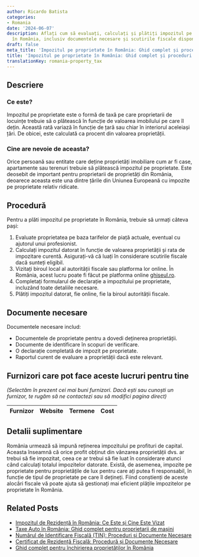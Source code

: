 ```yaml
---
author: Ricardo Batista
categories:
- Romania
date: '2024-06-07'
description: Aflați cum să evaluați, calculați și plătiți impozitul pe proprietate
  în România, inclusiv documentele necesare și scutirile fiscale disponibile.
draft: false
meta_title: 'Impozitul pe proprietate în România: Ghid complet și proceduri'
title: 'Impozitul pe proprietate în România: Ghid complet și proceduri'
translationKey: romania-property_tax
---
```



## Descriere
### Ce este?
Impozitul pe proprietate este o formă de taxă pe care proprietarii de locuințe trebuie să o plătească în funcție de valoarea imobilului pe care îl dețin. Această rată variază în funcție de țară sau chiar în interiorul aceleiași țări. De obicei, este calculată ca procent din valoarea proprietății.

### Cine are nevoie de aceasta?
Orice persoană sau entitate care deține proprietăți imobiliare cum ar fi case, apartamente sau terenuri trebuie să plătească impozitul pe proprietate. Este deosebit de important pentru proprietarii de proprietăți din România, deoarece aceasta este una dintre țările din Uniunea Europeană cu impozite pe proprietate relativ ridicate.

## Procedură
Pentru a plăti impozitul pe proprietate în România, trebuie să urmați câteva pași:
1. Evaluate proprietatea pe baza tarifelor de piață actuale, eventual cu ajutorul unui profesionist.
2. Calculați impozitul datorat în funcție de valoarea proprietății și rata de impozitare curentă. Asigurați-vă că luați în considerare scutirile fiscale dacă sunteți eligibil.
3. Vizitați biroul local al autorității fiscale sau platforma lor online. În România, acest lucru poate fi făcut pe platforma online [ghiseul.ro](https://www.ghiseul.ro/ghiseul/public/).
4. Completați formularul de declarație a impozitului pe proprietate, incluzând toate detaliile necesare.
5. Plătiți impozitul datorat, fie online, fie la biroul autorității fiscale.

## Documente necesare
Documentele necesare includ:
- Documentele de proprietate pentru a dovedi deținerea proprietății.
- Documente de identificare în scopuri de verificare.
- O declarație completată de impozit pe proprietate.
- Raportul curent de evaluare a proprietății dacă este relevant.

## Furnizori care pot face aceste lucruri pentru tine

_(Selectăm în prezent cei mai buni furnizori. Dacă ești sau cunoști un furnizor, te rugăm să ne contactezi sau să modifici pagina direct)_

| Furnizor        |     Website     |     Termene      |       Cost       |
| :-------------: | :-------------: |  :-------------: | :-------------: |

## Detalii suplimentare
România urmează să impună reținerea impozitului pe profituri de capital. Aceasta înseamnă că orice profit obținut din vânzarea proprietății dvs. ar trebui să fie impozitat, ceea ce ar trebui să fie luat în considerare atunci când calculați totalul impozitelor datorate.
Există, de asemenea, impozite pe proprietate pentru proprietățile de lux pentru care ați putea fi responsabil, în funcție de tipul de proprietate pe care îl dețineți.
Fiind conștienți de aceste alocări fiscale vă poate ajuta să gestionați mai eficient plățile impozitelor pe proprietate în România.
## Related Posts

- [Impozitul de Rezidență în România: Ce Este și Cine Este Vizat](https://tramitit.com/ro/guides/romania/taxa_de_habitat/)
- [Taxe Auto în România: Ghid complet pentru proprietarii de mașini](https://tramitit.com/ro/guides/romania/taxe_si_impozite_auto/)
- [Numărul de Identificare Fiscală (TIN): Proceduri și Documente Necesare](https://tramitit.com/ro/guides/romania/obtinere_numar_de_identificare_fiscala_nif/)
- [Certificat de Rezidență Fiscală: Procedură și Documente Necesare](https://tramitit.com/ro/guides/romania/certificat_fiscal/)
- [Ghid complet pentru închirierea proprietăților în România](https://tramitit.com/ro/guides/romania/contract_de_inchiriere/)